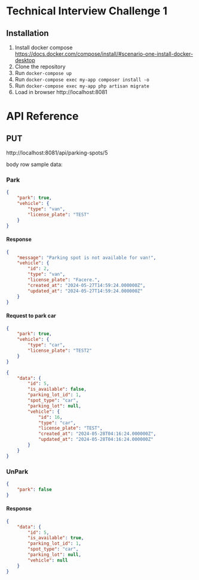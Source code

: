 # Technical Interview Challenge 1

## Installation

1. Install docker compose https://docs.docker.com/compose/install/#scenario-one-install-docker-desktop
2. Clone the repository
2. Run `docker-compose up`
4. Run `docker-compose exec my-app composer install -o`
3. Run `docker-compose exec my-app php artisan migrate`
4. Load in browser http://localhost:8081


# API Reference

## PUT
http://localhost:8081/api/parking-spots/5

body row sample data: 

### Park
```json
{
    "park": true,
    "vehicle": {
        "type": "van",
        "license_plate": "TEST"
    }
}
```

#### Response
```json
{
    "message": "Parking spot is not available for van!",
    "vehicle": {
        "id": 2,
        "type": "van",
        "license_plate": "Facere.",
        "created_at": "2024-05-27T14:59:24.000000Z",
        "updated_at": "2024-05-27T14:59:24.000000Z"
    }
}
```
#### Request to park car 
```json
{
    "park": true,
    "vehicle": {
        "type": "car",
        "license_plate": "TEST2"
    }
}
```

```json
{
    "data": {
        "id": 5,
        "is_available": false,
        "parking_lot_id": 1,
        "spot_type": "car",
        "parking_lot": null,
        "vehicle": {
            "id": 16,
            "type": "car",
            "license_plate": "TEST",
            "created_at": "2024-05-28T04:16:24.000000Z",
            "updated_at": "2024-05-28T04:16:24.000000Z"
        }
    }
}
```


### UnPark
```json
{
    "park": false
}
```

#### Response
```json
{
    "data": {
        "id": 5,
        "is_available": true,
        "parking_lot_id": 1,
        "spot_type": "car",
        "parking_lot": null,
        "vehicle": null
    }
}
```